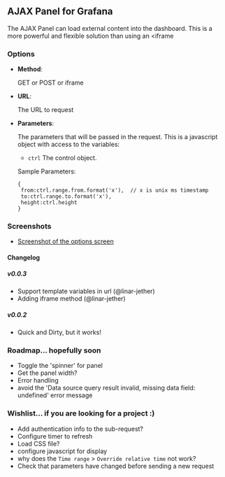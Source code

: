 ## AJAX Panel for Grafana

The AJAX Panel can load external content into the dashboard.  This is a more powerful and flexible solution than
using an <iframe 


### Options

- **Method**:

  GET or POST or iframe

- **URL**:

  The URL to request

- **Parameters**:

  The parameters that will be passed in the request.  This is a javascript object with access to the variables:
  	- `ctrl` The control object.
  
  Sample Parameters:
	```
	{
	 from:ctrl.range.from.format('x'),  // x is unix ms timestamp
	 to:ctrl.range.to.format('x'), 
	 height:ctrl.height
	}
	```


### Screenshots

- [Screenshot of the options screen](https://raw.githubusercontent.com/ryantxu/ajax-panel/master/src/img/screenshot-ajax-options.png)

#### Changelog


##### v0.0.3

- Support template variables in url (@linar-jether)
- Adding iframe method (@linar-jether)


##### v0.0.2

- Quick and Dirty, but it works!



### Roadmap... hopefully soon
 - Toggle the 'spinner' for panel
 - Get the panel width?
 - Error handling
 - avoid the 'Data source query result invalid, missing data field: undefined' error message


### Wishlist... if you are looking for a project :)
 - Add authentication info to the sub-request?
 - Configure timer to refresh
 - Load CSS file?
 - configure javascript for display
 - why does the `Time range` > `Override relative time` not work?
 - Check that parameters have changed before sending a new request
